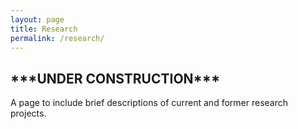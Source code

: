 ```yaml
---
layout: page
title: Research
permalink: /research/
---
```


## \*\*\*UNDER CONSTRUCTION\*\*\*

A page to include brief descriptions of current and former research projects.
